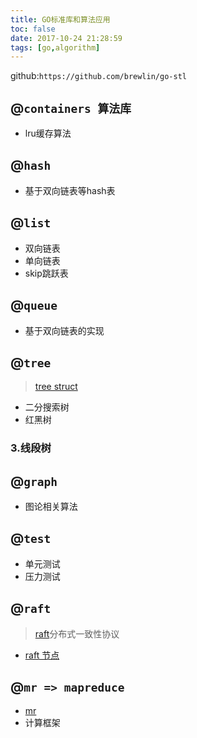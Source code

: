```yaml
---
title: GO标准库和算法应用
toc: false
date: 2017-10-24 21:28:59
tags: [go,algorithm]
---
```


github:`https://github.com/brewlin/go-stl`
## @`containers 算法库`
- lru缓存算法

## @`hash`
- 基于双向链表等hash表

## @`list`
- 双向链表
- 单向链表
- skip跳跃表

## @`queue`
- 基于双向链表的实现

## @`tree`
>[tree struct](./tree)
- 二分搜索树
- 红黑树
### 3.线段树

## @`graph`
- 图论相关算法

## @`test`
- 单元测试
- 压力测试

## @`raft`
> [raft](./raft)分布式一致性协议

- [raft 节点](./raft/flag.md)

## @`mr => mapreduce`
- [mr](./cmd/)
- 计算框架